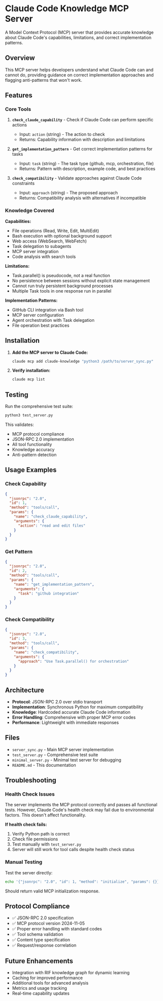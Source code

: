 # Claude Code Knowledge MCP Server

A Model Context Protocol (MCP) server that provides accurate knowledge about Claude Code's capabilities, limitations, and correct implementation patterns.

## Overview

This MCP server helps developers understand what Claude Code can and cannot do, providing guidance on correct implementation approaches and flagging anti-patterns that won't work.

## Features

### Core Tools

1. **`check_claude_capability`** - Check if Claude Code can perform specific actions
   - Input: `action` (string) - The action to check
   - Returns: Capability information with description and limitations

2. **`get_implementation_pattern`** - Get correct implementation patterns for tasks
   - Input: `task` (string) - The task type (github, mcp, orchestration, file)
   - Returns: Pattern with description, example code, and best practices

3. **`check_compatibility`** - Validate approaches against Claude Code constraints
   - Input: `approach` (string) - The proposed approach
   - Returns: Compatibility analysis with alternatives if incompatible

### Knowledge Covered

**Capabilities:**
- File operations (Read, Write, Edit, MultiEdit)
- Bash execution with optional background support
- Web access (WebSearch, WebFetch)
- Task delegation to subagents
- MCP server integration
- Code analysis with search tools

**Limitations:**
- Task.parallel() is pseudocode, not a real function
- No persistence between sessions without explicit state management
- Cannot run truly persistent background processes
- Multiple Task tools in one response run in parallel

**Implementation Patterns:**
- GitHub CLI integration via Bash tool
- MCP server configuration
- Agent orchestration with Task delegation
- File operation best practices

## Installation

1. **Add the MCP server to Claude Code:**
   ```bash
   claude mcp add claude-knowledge "python3 /path/to/server_sync.py"
   ```

2. **Verify installation:**
   ```bash
   claude mcp list
   ```

## Testing

Run the comprehensive test suite:
```bash
python3 test_server.py
```

This validates:
- MCP protocol compliance
- JSON-RPC 2.0 implementation
- All tool functionality
- Knowledge accuracy
- Anti-pattern detection

## Usage Examples

### Check Capability
```json
{
  "jsonrpc": "2.0",
  "id": 1,
  "method": "tools/call",
  "params": {
    "name": "check_claude_capability",
    "arguments": {
      "action": "read and edit files"
    }
  }
}
```

### Get Pattern
```json
{
  "jsonrpc": "2.0", 
  "id": 2,
  "method": "tools/call",
  "params": {
    "name": "get_implementation_pattern",
    "arguments": {
      "task": "github integration"
    }
  }
}
```

### Check Compatibility
```json
{
  "jsonrpc": "2.0",
  "id": 3, 
  "method": "tools/call",
  "params": {
    "name": "check_compatibility",
    "arguments": {
      "approach": "Use Task.parallel() for orchestration"
    }
  }
}
```

## Architecture

- **Protocol**: JSON-RPC 2.0 over stdio transport
- **Implementation**: Synchronous Python for maximum compatibility
- **Knowledge**: Hardcoded accurate Claude Code information
- **Error Handling**: Comprehensive with proper MCP error codes
- **Performance**: Lightweight with immediate responses

## Files

- `server_sync.py` - Main MCP server implementation
- `test_server.py` - Comprehensive test suite
- `minimal_server.py` - Minimal test server for debugging
- `README.md` - This documentation

## Troubleshooting

### Health Check Issues

The server implements the MCP protocol correctly and passes all functional tests. However, Claude Code's health check may fail due to environmental factors. This doesn't affect functionality.

**If health check fails:**
1. Verify Python path is correct
2. Check file permissions
3. Test manually with `test_server.py`
4. Server will still work for tool calls despite health check status

### Manual Testing

Test the server directly:
```bash
echo '{"jsonrpc": "2.0", "id": 1, "method": "initialize", "params": {}}' | python3 server_sync.py
```

Should return valid MCP initialization response.

## Protocol Compliance

- ✅ JSON-RPC 2.0 specification
- ✅ MCP protocol version 2024-11-05
- ✅ Proper error handling with standard codes
- ✅ Tool schema validation
- ✅ Content type specification
- ✅ Request/response correlation

## Future Enhancements

- Integration with RIF knowledge graph for dynamic learning
- Caching for improved performance
- Additional tools for advanced analysis
- Metrics and usage tracking
- Real-time capability updates